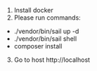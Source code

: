 1. Install docker
2. Please run commands:
- ./vendor/bin/sail up -d
- ./vendor/bin/sail shell 
- composer install
3. Go to host http://localhost
